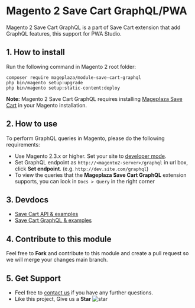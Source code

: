 # Magento 2 Save Cart GraphQL/PWA

Magento 2 Save Cart GraphQL is a part of Save Cart extension that add GraphQL features, this support for PWA Studio.
## 1. How to install

Run the following command in Magento 2 root folder:

```
composer require mageplaza/module-save-cart-graphql
php bin/magento setup:upgrade
php bin/magento setup:static-content:deploy
```

**Note:**
Magento 2 Save Cart GraphQL requires installing [Mageplaza Save Cart](https://www.mageplaza.com/magento-2-save-cart/) in your Magento installation.

## 2. How to use

To perform GraphQL queries in Magento, please do the following requirements:

- Use Magento 2.3.x or higher. Set your site to [developer mode](https://www.mageplaza.com/devdocs/enable-disable-developer-mode-magento-2.html).
- Set GraphQL endpoint as `http://<magento2-server>/graphql` in url box, click **Set endpoint**.
  (e.g. `http://dev.site.com/graphql`)
- To view the queries that the **Mageplaza Save Cart GraphQL** extension supports, you can look in `Docs > Query` in the right corner

## 3. Devdocs

- [Save Cart API & examples](https://documenter.getpostman.com/view/10589000/T1DiEfN8?version=latest)
- [Save Cart GraphQL & examples](https://documenter.getpostman.com/view/10589000/TVsuC7mq)


## 4. Contribute to this module

Feel free to **Fork** and contribute to this module and create a pull request so we will merge your changes main branch.

## 5. Get Support

- Feel free to [contact us](https://www.mageplaza.com/contact.html) if you have any further questions.
- Like this project, Give us a **Star** ![star](https://i.imgur.com/S8e0ctO.png)

